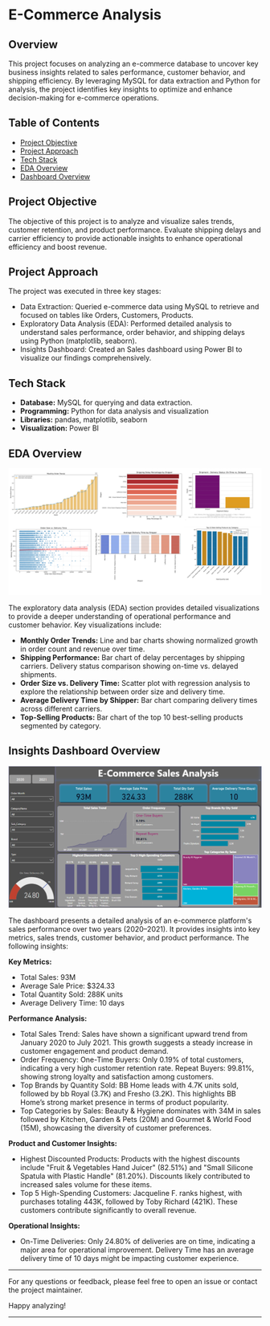# E-Commerce Analysis


## Overview
This project focuses on analyzing an e-commerce database to uncover key business insights related to sales performance, customer behavior, and shipping efficiency. By leveraging MySQL for data extraction and Python for analysis, the project identifies key insights to optimize and enhance decision-making for e-commerce operations.



## Table of Contents
- [Project Objective](#project-description)
- [Project Approach](#project-description)
- [Tech Stack](#tech-stack)
- [EDA Overview](#eda-overview)
- [Dashboard Overview](#dashboard-overview)


## Project Objective
The objective of this project is to analyze and visualize sales trends, customer retention, and product performance. Evaluate shipping delays and carrier efficiency to provide actionable insights to enhance operational efficiency and boost revenue.


## Project Approach
The project was executed in three key stages:
- Data Extraction: Queried e-commerce data using MySQL to retrieve and focused on tables like Orders, Customers, Products.
- Exploratory Data Analysis (EDA): Performed detailed analysis to understand sales performance, order behavior, and shipping delays using Python (matplotlib, seaborn).
- Insights Dashboard: Created an Sales dashboard using Power BI to visualize our findings comprehensively.


## Tech Stack
- **Database:** MySQL for querying and data extraction.
- **Programming:** Python for data analysis and visualization
- **Libraries:** pandas, matplotlib, seaborn
- **Visualization:** Power BI 


## EDA Overview
![alt text](Assets/EDA_Visualisation.png)

The exploratory data analysis (EDA) section provides detailed visualizations to provide a deeper understanding of operational performance and customer behavior. Key visualizations include:

- **Monthly Order Trends:** Line and bar charts showing normalized growth in order count and revenue over time.
- **Shipping Performance:** Bar chart of delay percentages by shipping carriers. Delivery status comparison showing on-time vs. delayed shipments.
- **Order Size vs. Delivery Time:** Scatter plot with regression analysis to explore the relationship between order size and delivery time.
- **Average Delivery Time by Shipper:** Bar chart comparing delivery times across different carriers.
- **Top-Selling Products:** Bar chart of the top 10 best-selling products segmented by category.


## Insights Dashboard Overview
![alt text](Assets/dashboard_image.png)

The dashboard presents a detailed analysis of an e-commerce platform's sales performance over two years (2020–2021). It provides insights into key metrics, sales trends, customer behavior, and product performance. The following insights:

**Key Metrics:**
- Total Sales: 93M
- Average Sale Price: $324.33
- Total Quantity Sold: 288K units
- Average Delivery Time: 10 days

**Performance Analysis:**
- Total Sales Trend: Sales have shown a significant upward trend from January 2020 to July 2021. This growth suggests a steady increase in customer engagement and product demand.
- Order Frequency: One-Time Buyers: Only 0.19% of total customers, indicating a very high customer retention rate. Repeat Buyers: 99.81%, showing strong loyalty and satisfaction among customers.
- Top Brands by Quantity Sold: BB Home leads with 4.7K units sold, followed by bb Royal (3.7K) and Fresho (3.2K). This highlights BB Home’s strong market presence in terms of product popularity.
- Top Categories by Sales: Beauty & Hygiene dominates with 34M in sales followed by Kitchen, Garden & Pets (20M) and Gourmet & World Food (15M), showcasing the diversity of customer preferences.

**Product and Customer Insights:**
- Highest Discounted Products: Products with the highest discounts include "Fruit & Vegetables Hand Juicer" (82.51%) and "Small Silicone Spatula with Plastic Handle" (81.20%). Discounts likely contributed to increased sales volume for these items.
- Top 5 High-Spending Customers: Jacqueline F. ranks highest, with purchases totaling 443K, followed by Toby Richard (421K). These customers contribute significantly to overall revenue.

**Operational Insights:**
- On-Time Deliveries: Only 24.80% of deliveries are on time, indicating a major area for operational improvement. Delivery Time has an average delivery time of 10 days might be impacting customer experience.





---

For any questions or feedback, please feel free to open an issue or contact the project maintainer.

Happy analyzing!

---
